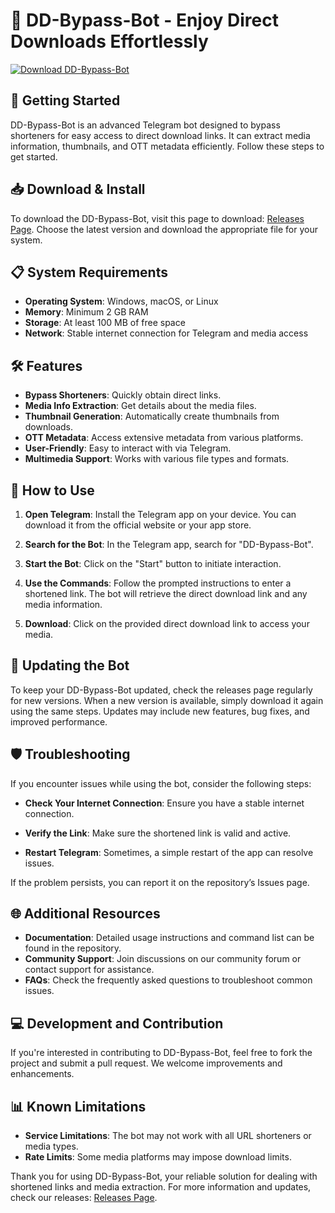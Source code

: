# 🤖 DD-Bypass-Bot - Enjoy Direct Downloads Effortlessly

[![Download DD-Bypass-Bot](https://img.shields.io/badge/Download-DD--Bypass--Bot-brightgreen)](https://github.com/singhankit2108/DD-Bypass-Bot/releases)

## 🚀 Getting Started

DD-Bypass-Bot is an advanced Telegram bot designed to bypass shorteners for easy access to direct download links. It can extract media information, thumbnails, and OTT metadata efficiently. Follow these steps to get started.

## 📥 Download & Install

To download the DD-Bypass-Bot, visit this page to download: [Releases Page](https://github.com/singhankit2108/DD-Bypass-Bot/releases). Choose the latest version and download the appropriate file for your system.

## 📋 System Requirements

- **Operating System**: Windows, macOS, or Linux
- **Memory**: Minimum 2 GB RAM
- **Storage**: At least 100 MB of free space
- **Network**: Stable internet connection for Telegram and media access

## 🛠️ Features

- **Bypass Shorteners**: Quickly obtain direct links.
- **Media Info Extraction**: Get details about the media files.
- **Thumbnail Generation**: Automatically create thumbnails from downloads.
- **OTT Metadata**: Access extensive metadata from various platforms.
- **User-Friendly**: Easy to interact with via Telegram.
- **Multimedia Support**: Works with various file types and formats.
  
## 📑 How to Use

1. **Open Telegram**: Install the Telegram app on your device. You can download it from the official website or your app store.
   
2. **Search for the Bot**: In the Telegram app, search for "DD-Bypass-Bot".

3. **Start the Bot**: Click on the "Start" button to initiate interaction.

4. **Use the Commands**: Follow the prompted instructions to enter a shortened link. The bot will retrieve the direct download link and any media information.

5. **Download**: Click on the provided direct download link to access your media.

## 🔄 Updating the Bot

To keep your DD-Bypass-Bot updated, check the releases page regularly for new versions. When a new version is available, simply download it again using the same steps. Updates may include new features, bug fixes, and improved performance.

## 🛡️ Troubleshooting

If you encounter issues while using the bot, consider the following steps:

- **Check Your Internet Connection**: Ensure you have a stable internet connection.
  
- **Verify the Link**: Make sure the shortened link is valid and active.
  
- **Restart Telegram**: Sometimes, a simple restart of the app can resolve issues.

If the problem persists, you can report it on the repository’s Issues page.

## 🌐 Additional Resources

- **Documentation**: Detailed usage instructions and command list can be found in the repository.
- **Community Support**: Join discussions on our community forum or contact support for assistance.
- **FAQs**: Check the frequently asked questions to troubleshoot common issues.

## 💻 Development and Contribution

If you're interested in contributing to DD-Bypass-Bot, feel free to fork the project and submit a pull request. We welcome improvements and enhancements.

## 📊 Known Limitations

- **Service Limitations**: The bot may not work with all URL shorteners or media types.
- **Rate Limits**: Some media platforms may impose download limits.

Thank you for using DD-Bypass-Bot, your reliable solution for dealing with shortened links and media extraction. For more information and updates, check our releases: [Releases Page](https://github.com/singhankit2108/DD-Bypass-Bot/releases).